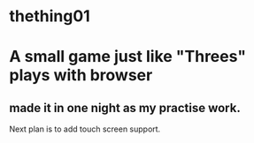 thething01
==========
# A small game just like "Threes" plays with browser
## made it in one night as my practise work.

Next plan is to add touch screen support.
